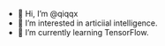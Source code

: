 - 👋 Hi, I’m @qiqqx
- 👀 I’m interested in articiial intelligence.
- 🌱 I’m currently learning TensorFlow.
